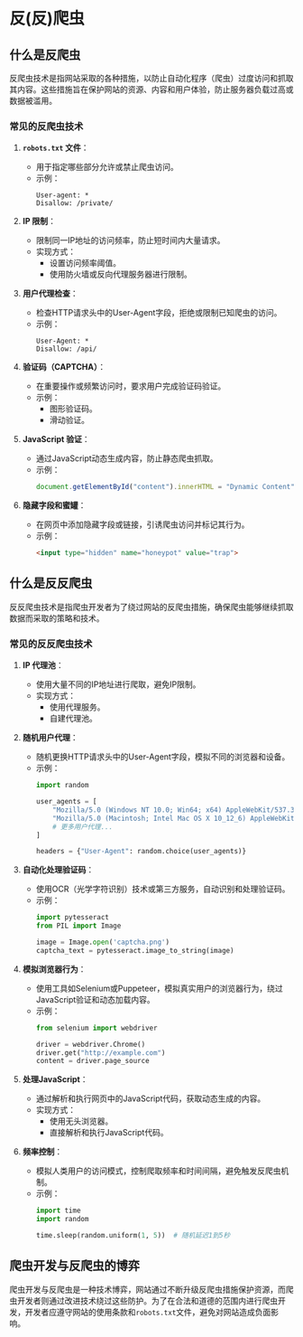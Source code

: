 # 反(反)爬虫

## 什么是反爬虫

反爬虫技术是指网站采取的各种措施，以防止自动化程序（爬虫）过度访问和抓取其内容。这些措施旨在保护网站的资源、内容和用户体验，防止服务器负载过高或数据被滥用。

<DocsAD/>

### 常见的反爬虫技术

1. **`robots.txt` 文件**：
   - 用于指定哪些部分允许或禁止爬虫访问。
   - 示例：
     ```
     User-agent: *
     Disallow: /private/
     ```

2. **IP 限制**：
   - 限制同一IP地址的访问频率，防止短时间内大量请求。
   - 实现方式：
     - 设置访问频率阈值。
     - 使用防火墙或反向代理服务器进行限制。

3. **用户代理检查**：
   - 检查HTTP请求头中的User-Agent字段，拒绝或限制已知爬虫的访问。
   - 示例：
     ```
     User-Agent: *
     Disallow: /api/
     ```

4. **验证码（CAPTCHA）**：
   - 在重要操作或频繁访问时，要求用户完成验证码验证。
   - 示例：
     - 图形验证码。
     - 滑动验证。

5. **JavaScript 验证**：
   - 通过JavaScript动态生成内容，防止静态爬虫抓取。
   - 示例：
     ```javascript
     document.getElementById("content").innerHTML = "Dynamic Content";
     ```

6. **隐藏字段和蜜罐**：
   - 在网页中添加隐藏字段或链接，引诱爬虫访问并标记其行为。
   - 示例：
     ```html
     <input type="hidden" name="honeypot" value="trap">
     ```

## 什么是反反爬虫

反反爬虫技术是指爬虫开发者为了绕过网站的反爬虫措施，确保爬虫能够继续抓取数据而采取的策略和技术。

### 常见的反反爬虫技术

1. **IP 代理池**：
   - 使用大量不同的IP地址进行爬取，避免IP限制。
   - 实现方式：
     - 使用代理服务。
     - 自建代理池。

2. **随机用户代理**：
   - 随机更换HTTP请求头中的User-Agent字段，模拟不同的浏览器和设备。
   - 示例：
     ```python
     import random

     user_agents = [
         "Mozilla/5.0 (Windows NT 10.0; Win64; x64) AppleWebKit/537.36 (KHTML, like Gecko) Chrome/58.0.3029.110 Safari/537.3",
         "Mozilla/5.0 (Macintosh; Intel Mac OS X 10_12_6) AppleWebKit/602.3.12 (KHTML, like Gecko) Version/10.0.3 Safari/602.3.12",
         # 更多用户代理...
     ]

     headers = {"User-Agent": random.choice(user_agents)}
     ```

3. **自动化处理验证码**：
   - 使用OCR（光学字符识别）技术或第三方服务，自动识别和处理验证码。
   - 示例：
     ```python
     import pytesseract
     from PIL import Image

     image = Image.open('captcha.png')
     captcha_text = pytesseract.image_to_string(image)
     ```

4. **模拟浏览器行为**：
   - 使用工具如Selenium或Puppeteer，模拟真实用户的浏览器行为，绕过JavaScript验证和动态加载内容。
   - 示例：
     ```python
     from selenium import webdriver

     driver = webdriver.Chrome()
     driver.get("http://example.com")
     content = driver.page_source
     ```

5. **处理JavaScript**：
   - 通过解析和执行网页中的JavaScript代码，获取动态生成的内容。
   - 实现方式：
     - 使用无头浏览器。
     - 直接解析和执行JavaScript代码。

6. **频率控制**：
   - 模拟人类用户的访问模式，控制爬取频率和时间间隔，避免触发反爬虫机制。
   - 示例：
     ```python
     import time
     import random

     time.sleep(random.uniform(1, 5))  # 随机延迟1到5秒
     ```

## 爬虫开发与反爬虫的博弈

爬虫开发与反爬虫是一种技术博弈，网站通过不断升级反爬虫措施保护资源，而爬虫开发者则通过改进技术绕过这些防护。为了在合法和道德的范围内进行爬虫开发，开发者应遵守网站的使用条款和`robots.txt`文件，避免对网站造成负面影响。

